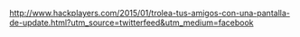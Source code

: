 http://www.hackplayers.com/2015/01/trolea-tus-amigos-con-una-pantalla-de-update.html?utm_source=twitterfeed&utm_medium=facebook
